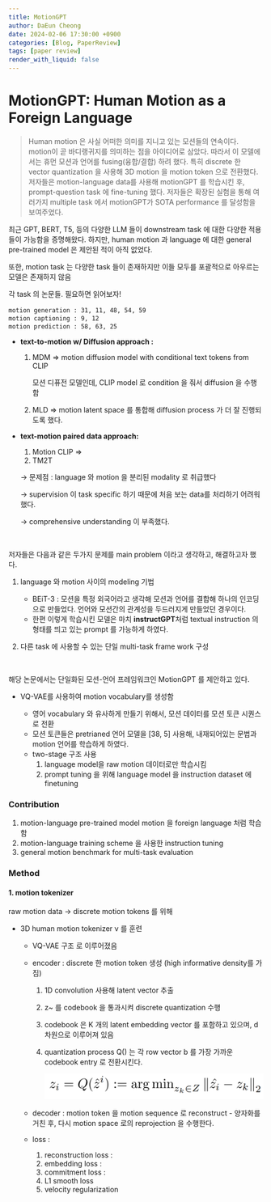 ```yaml
---
title: MotionGPT
author: DaEun Cheong
date: 2024-02-06 17:30:00 +0900
categories: [Blog, PaperReview]
tags: [paper review]
render_with_liquid: false
---
```


# MotionGPT: Human Motion as a Foreign Language

>Human motion 은 사실 어떠한 의미를 지니고 있는 모션들의 연속이다. motion이 곧 바디랭귀지를 의미하는 점을 아이디어로 삼았다.  따라서 이 모델에서는 휴먼 모션과 언어를 fusing(융합/결합) 하려 했다. 
>특히 discrete 한 vector quantization 을 사용해 3D motion 을 motion token 으로 전환했다. 
>저자들은 motion-language data를 사용해 motionGPT 를 학습시킨 후, prompt-question task 에 fine-tuning 했다. 
>저자들은 확장된 실험을 통해 여러가지 multiple task 에서 motionGPT가 SOTA performance 를 달성함을 보여주었다. 

최근 GPT, BERT, T5, 등의 다양한 LLM 들이 downstream task 에 대한 다양한 적용들이 가능함을 증명해왔다. 하지만, human motion 과 language 에 대한 general pre-trained model 은 제안된 적이 아직 없었다. 

또한, motion task 는 다양한 task 들이 존재하지만 이들 모두를 포괄적으로 아우르는 모델은 존재하지 않음 

각 task 의 논문들. 필요하면 읽어보자!

    motion generation : 31, 11, 48, 54, 59
    motion captioning : 9, 12 
    motion prediction : 58, 63, 25

- **text-to-motion w/ Diffusion approach :** 

    1. MDM ⇒ motion diffusion model with conditional text tokens from CLIP
        
        모션 디퓨전 모델인데, CLIP model 로 condition 을 줘서 diffusion 을 수행함 
        
    2. MLD ⇒ motion latent space 를 통합해 diffusion process 가 더 잘 진행되도록 했다. 

- **text-motion paired data approach:**

    1. Motion CLIP ⇒ 
    2. TM2T

    → 문제점 : language 와 motion 을 분리된 modality 로 취급했다

    → supervision 이 task specific 하기 때문에 처음 보는 data를 처리하기 어려워했다. 

    → comprehensive understanding 이 부족했다. 


</br>

저자들은 다음과 같은 두가지 문제를 main problem 이라고 생각하고, 해결하고자 했다. 

1. language 와 motion 사이의 modeling 기법 
    - BEiT-3 : 모션을 특정 외국어라고 생각해 모션과 언어를 결합해 하나의 인코딩으로 만들었다. 
    언어와 모션간의 관계성을 두드러지게 만들었던 경우이다. 
    - 한편 이렇게 학습시킨 모델은 마치 **instructGPT**처럼 textual instruction 의 형태를 띄고 있는 prompt 를 가능하게 하였다. 
        
2. 다른 task 에 사용할 수 있는 단일 multi-task frame work 구성 


</br>

해당 논문에서는 단일화된 모션-언어 프레임워크인 MotionGPT 를 제안하고 있다. 

- VQ-VAE를 사용하여 motion vocabulary를 생성함

    - 영어 vocabulary 와 유사하게 만들기 위해서, 모션 데이터를 모션 토큰 시퀀스로 전환
    - 모션 토큰들은 pretrianed 언어 모델을 [38, 5] 사용해, 내재되어있는 문법과 motion 언어를 학습하게 하였다. 
    - two-stage 구조 사용 
        1) language model을 raw motion 데이터로만 학습시킴 
        2) prompt tuning 을 위해 language model 을 instruction dataset 에 finetuning 

### Contribution

1. motion-language pre-trained model 
    motion 을 foreign language 처럼 학습함
2. motion-language training scheme 을 사용한 instruction tuning 
3. general motion benchmark for multi-task evaluation 

### Method

#### 1. motion tokenizer 

raw motion data → discrete motion tokens 를 위해 

- 3D human motion tokenizer ν 를 훈련
    - VQ-VAE 구조 로 이루어졌음
    - encoder 
        : discrete 한 motion token 생성 (high informative density를 가짐)
        1.  1D convolution 사용해 latent vector 추출 
        2. z~ 를 codebook 을 통과시켜 discrete quantization 수행 
        3. codebook 은 K 개의 latent embedding vector 를 포함하고 있으며, d 차원으로 이루어져 있음 
        4. quantization process Q() 는 각 row vector b 를 가장 가까운 codebook entry 로 전환시킨다. 

            <center>
            <img height = 50, src = "motiongpt1.png">
            </center>

    - decoder 
        : motion token 을 motion sequence 로 reconstruct 
            - 양자화를 거친 후, 다시 motion space 로의 reprojection 을 수행한다. 

    - loss :

        1. reconstruction loss : 
        2. embedding loss : 
        3. commitment loss : 
        4. L1 smooth loss 
        5. velocity regularization


